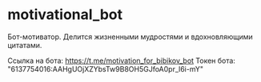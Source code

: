 # motivational_bot

Бот-мотиватор. Делится жизненными мудростями и вдохновляющими цитатами.

Ссылка на бота: https://t.me/motivation_for_bibikov_bot
Токен бота: "6137754016:AAHgUOjXZYbsTw9B8OH5GJfoA0pr_l6i-mY"